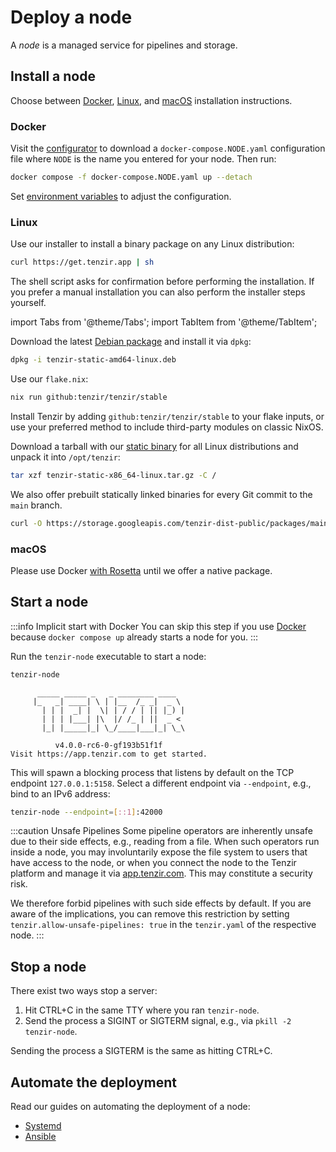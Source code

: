 # Deploy a node

A *node* is a managed service for pipelines and storage.

## Install a node

Choose between [Docker](#docker), [Linux](#linux), and [macOS](#macos)
installation instructions.

### Docker

Visit the [configurator](https://app.tenzir.com/configurator) to download a
`docker-compose.NODE.yaml` configuration file where `NODE` is the name you
entered for your node. Then run:

```bash
docker compose -f docker-compose.NODE.yaml up --detach
```

Set [environment variables](../../command-line.md#environment-variables) to
adjust the configuration.

### Linux

Use our installer to install a binary package on any Linux distribution:

```bash
curl https://get.tenzir.app | sh
```

The shell script asks for confirmation before performing the installation. If
you prefer a manual installation you can also perform the installer steps
yourself.

import Tabs from '@theme/Tabs';
import TabItem from '@theme/TabItem';

<Tabs>
<TabItem value="debian" label="Debian">

Download the latest [Debian package][tenzir-debian-package] and install it via
`dpkg`:

```bash
dpkg -i tenzir-static-amd64-linux.deb
```

[tenzir-debian-package]: https://github.com/tenzir/tenzir/releases/latest/download/tenzir-static-amd64-linux.deb

</TabItem>
<TabItem value="nix" label="Nix">

Use our `flake.nix`:

```bash
nix run github:tenzir/tenzir/stable
```

Install Tenzir by adding `github:tenzir/tenzir/stable` to your flake inputs, or
use your preferred method to include third-party modules on classic NixOS.

</TabItem>
<TabItem value="any" label="Any">

Download a tarball with our [static binary][tenzir-tarball] for all Linux
distributions and unpack it into `/opt/tenzir`:

```bash
tar xzf tenzir-static-x86_64-linux.tar.gz -C /
```

[tenzir-tarball]: https://github.com/tenzir/tenzir/releases/latest/download/tenzir-static-x86_64-linux.tar.gz

We also offer prebuilt statically linked binaries for every Git commit to the
`main` branch.

```bash
curl -O https://storage.googleapis.com/tenzir-dist-public/packages/main/tarball/tenzir-static-main.gz
```

</TabItem>
</Tabs>

### macOS

Please use Docker [with
Rosetta](https://levelup.gitconnected.com/docker-on-apple-silicon-mac-how-to-run-x86-containers-with-rosetta-2-4a679913a0d5)
until we offer a native package.

## Start a node

:::info Implicit start with Docker
You can skip this step if you use [Docker](#docker) because `docker compose up`
already starts a node for you.
:::

Run the `tenzir-node` executable to start a node:

```bash
tenzir-node
```

```
      _____ _____ _   _ ________ ____
     |_   _| ____| \ | |__  /_ _|  _ \
       | | |  _| |  \| | / / | || |_) |
       | | | |___| |\  |/ /_ | ||  _ <
       |_| |_____|_| \_/____|___|_| \_\

          v4.0.0-rc6-0-gf193b51f1f
Visit https://app.tenzir.com to get started.
```

This will spawn a blocking process that listens by default on the TCP endpoint
`127.0.0.1:5158`. Select a different endpoint via `--endpoint`, e.g., bind to an
IPv6 address:

```bash
tenzir-node --endpoint=[::1]:42000
```

:::caution Unsafe Pipelines
Some pipeline operators are inherently unsafe due to their side effects, e.g.,
reading from a file. When such operators run inside a node, you may
involuntarily expose the file system to users that have access to the node, or
when you connect the node to the Tenzir platform and manage it via
[app.tenzir.com](https://app.tenzir.com). This may constitute a security risk.

We therefore forbid pipelines with such side effects by default. If you are
aware of the implications, you can remove this restriction by setting
`tenzir.allow-unsafe-pipelines: true` in the `tenzir.yaml` of the respective
node.
:::

## Stop a node

There exist two ways stop a server:

1. Hit CTRL+C in the same TTY where you ran `tenzir-node`.
2. Send the process a SIGINT or SIGTERM signal, e.g., via
   `pkill -2 tenzir-node`.

Sending the process a SIGTERM is the same as hitting CTRL+C.

## Automate the deployment

Read our guides on automating the deployment of a node:

- [Systemd](systemd.md)
- [Ansible](ansible.md)
